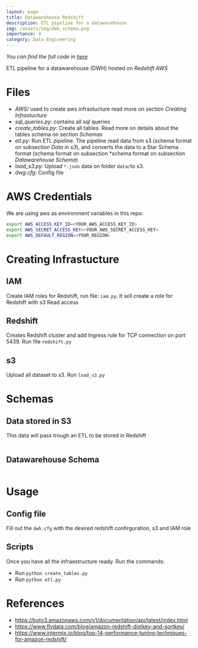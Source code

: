 ```yaml
---
layout: page
title: Datawarehouse Redshift
description: ETL pipeline for a datawarehouse
img: /assets/img/dwh_schema.png
importance: 4
category: Data Engineering
---
```


*You can find the full code in [here](https://github.com/DanielDaCosta/dwh-redshift)*

ETL pipeline for a datawarehouse (DWH) hosted on *Redshift AWS*

# Files

- *AWS/* used to create aws infrastucture read more on section *Creating Infrastucture*
- *sql_queries.py*: contains all sql queries
- *create_tables.py*: Create all tables. Read more on details about the tables schema on section *Schemas*
- *etl.py*: Run ETL pipeline. The pipeline read data from s3 (schema format on subsection *Data in s3*), and converts the data to a Star Schema format (schema format on subsection *schema format on subsection *Datawarehouse Schema*)
- *load_s3.py*: Upload `*.json` data on folder `data/`to s3.
- *dwg.cfg*: Config file

# AWS Credentials
We are using aws as environment variables in this repo:
```bash
export AWS_ACCESS_KEY_ID=<YOUR_AWS_ACCESS_KEY_ID>
export AWS_SECRET_ACCESS_KEY=<YOUR_AWS_SECRET_ACCESS_KEY>
export AWS_DEFAULT_REGION=<YOUR_REGION>
```

# Creating Infrastucture

## IAM
Create IAM roles for Redshift, run file: `iam.py`. It will create a role for Redshift with s3 Read access

## Redshift
Creates Redshift cluster and add Ingress rule for TCP connection on port 5439. Run file `redshift.py`

## s3
Upload all dataset to s3. Run `load_s3.py`

# Schemas

## Data stored in S3
This data will pass trough an ETL to be stored in Redshift

<div class="row">
    <div class="col-sm mt-3 mt-md-0">
        <img class="img-fluid rounded z-depth-1" src="{{ '/assets/img/dwh_tables.png' | relative_url }}" alt="" title="Table"/>
    </div>
</div>


## Datawarehouse Schema


<div class="row">
    <div class="col-sm mt-3 mt-md-0">
        <img class="img-fluid rounded z-depth-1" src="{{ '/assets/img/dwh_schema.png' | relative_url }}" alt="" title="Schema"/>
    </div>
</div>

# Usage

## Config file
Fill out the `dwh.cfg` with the desired redshift confirguration, s3 and IAM role

## Scripts
Once you have all the infraestructure ready. Run the commands:

- Run `python create_tables.py`
- Run `python etl.py`

# References

- https://boto3.amazonaws.com/v1/documentation/api/latest/index.html
- https://www.flydata.com/blog/amazon-redshift-distkey-and-sortkey/
- https://www.intermix.io/blog/top-14-performance-tuning-techniques-for-amazon-redshift/